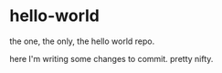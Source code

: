 # hello-world
the one, the only, the hello world repo.

here I'm writing some changes to commit. pretty nifty.
